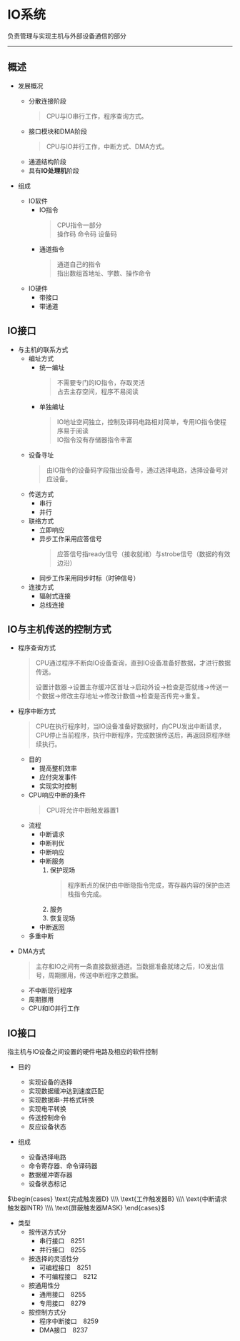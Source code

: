 # IO系统

负责管理与实现主机与外部设备通信的部分

***

## 概述

* 发展概况
  * 分散连接阶段
    > CPU与IO串行工作，程序查询方式。
  * 接口模块和DMA阶段
    > CPU与IO并行工作，中断方式、DMA方式。
  * 通道结构阶段
  * 具有**IO处理机**阶段

* 组成
  * IO软件
    * IO指令
      > CPU指令一部分<br>操作码 命令码 设备码
    * 通道指令
      > 通道自己的指令<br>指出数组首地址、字数、操作命令
  * IO硬件
    * 带接口
    * 带通道

## IO接口

* 与主机的联系方式
  * 编址方式
    * 统一编址
      > 不需要专门的IO指令，存取灵活<br>占去主存空间，程序不易阅读
    * 单独编址
      > IO地址空间独立，控制及译码电路相对简单，专用IO指令使程序易于阅读<br>IO指令没有存储器指令丰富
  * 设备寻址
    > 由IO指令的设备码字段指出设备号，通过选择电路，选择设备号对应设备。
  * 传送方式
    * 串行
    * 并行
  * 联络方式
    * 立即响应
    * 异步工作采用应答信号
      > 应答信号指ready信号（接收就绪）与strobe信号（数据的有效边沿）
    * 同步工作采用同步时标（时钟信号）
  * 连接方式
    * 辐射式连接
    * 总线连接

## IO与主机传送的控制方式

* 程序查询方式
  > CPU通过程序不断向IO设备查询，直到IO设备准备好数据，才进行数据传送。
  >
  > 设置计数器->设置主存缓冲区首址->启动外设->检查是否就绪->传送一个数据->修改主存地址->修改计数值->检查是否传完->重复。

* 程序中断方式
  > CPU在执行程序时，当IO设备准备好数据时，向CPU发出中断请求，CPU停止当前程序，执行中断程序，完成数据传送后，再返回原程序继续执行。
  * 目的
    * 提高整机效率
    * 应付突发事件
    * 实现实时控制
  * CPU响应中断的条件
    > CPU将允许中断触发器置1
  * 流程
    * 中断请求
    * 中断判优
    * 中断响应
    * 中断服务
      1. 保护现场
         > 程序断点的保护由中断隐指令完成，寄存器内容的保护由进栈指令完成。 
      2.  服务
      3.  恢复现场
    * 中断返回
  * 多重中断



* DMA方式
  > 主存和IO之间有一条直接数据通道。当数据准备就绪之后，IO发出信号，周期挪用，传送中断程序之数据。
  * 不中断现行程序
  * 周期挪用
  * CPU和IO并行工作

## IO接口

指主机与IO设备之间设置的硬件电路及相应的软件控制

* 目的
  * 实现设备的选择
  * 实现数据缓冲达到速度匹配
  * 实现数据串-并格式转换
  * 实现电平转换
  * 传送控制命令
  * 反应设备状态

* 组成
  * 设备选择电路
  * 命令寄存器、命令译码器
  * 数据缓冲寄存器
  * 设备状态标记

$\begin{cases}
    \text{完成触发器D} 
    \\\\
    \text{工作触发器B}
    \\\\
    \text{中断请求触发器INTR}
    \\\\
    \text{屏蔽触发器MASK}
    \end{cases}$

* 类型
  * 按传送方式分
    * 串行接口&emsp;8251
    * 并行接口&emsp;8255
  * 按选择的灵活性分
    * 可编程接口&emsp;8251
    * 不可编程接口&emsp;8212
  * 按通用性分
    * 通用接口&emsp;8255
    * 专用接口&emsp;8279
  * 按控制方式分
    * 程序中断接口&emsp;8259
    * DMA接口&emsp;8237